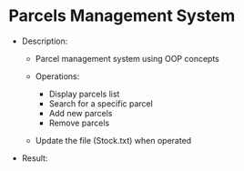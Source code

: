 # Parcels Management System

- Description:
  - Parcel management system using OOP concepts
  - Operations:
    
      - Display parcels list
      - Search for a specific parcel
      - Add new parcels
      - Remove parcels
        
  - Update the file (Stock.txt) when operated

- Result:
